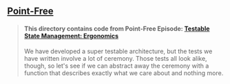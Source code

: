 ## [Point-Free](https://www.pointfree.co)

> #### This directory contains code from Point-Free Episode: [Testable State Management: Ergonomics](https://www.pointfree.co/episodes/ep84-testable-state-management-ergonomics)
>
> We have developed a super testable architecture, but the tests we have written involve a lot of ceremony. Those tests all look alike, though, so let's see if we can abstract away the ceremony with a function that describes exactly what we care about and nothing more.
